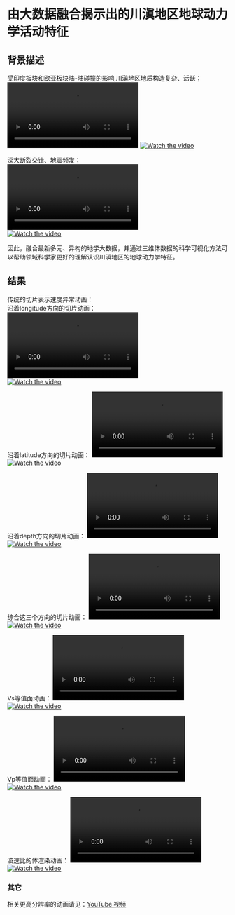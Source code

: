 # 由大数据融合揭示出的川滇地区地球动力学活动特征    

## 背景描述    
受印度板块和欧亚板块陆-陆碰撞的影响,川滇地区地质构造复杂、活跃；    
![Video](https://github.com/peixyhe/ChuanDian_CVM_vis/blob/main/mov/1ele.mp4) 
[![Watch the video](https://img.youtube.com/vi/s3rvWqUtOZg/0.jpg)](https://youtu.be/s3rvWqUtOZg)

深大断裂交错、地震频发；    
![Video](https://github.com/peixyhe/ChuanDian_CVM_vis/blob/main/mov/2faults.mp4)    
[![Watch the video](https://img.youtube.com/vi/QSehgiGvUxA/0.jpg)](https://youtu.be/QSehgiGvUxA)

因此，融合最新多元、异构的地学大数据，并通过三维体数据的科学可视化方法可以帮助领域科学家更好的理解认识川滇地区的地球动力学特征。    

## 结果
传统的切片表示速度异常动画：    
沿着longitude方向的切片动画：
![Video](https://github.com/peixyhe/ChuanDian_CVM_vis/blob/main/mov/3x_slice.mp4)    
[![Watch the video](https://img.youtube.com/vi/4GgQqMekiAo/0.jpg)](https://youtu.be/4GgQqMekiAo)

沿着latitude方向的切片动画：
![Video](https://github.com/peixyhe/ChuanDian_CVM_vis/blob/main/mov/3y_slice.mp4)    
[![Watch the video](https://img.youtube.com/vi/TvEkEtA6KrM/0.jpg)](https://youtu.be/TvEkEtA6KrM)

沿着depth方向的切片动画：
![Video](https://github.com/peixyhe/ChuanDian_CVM_vis/blob/main/mov/3z_slice.mp4)    
[![Watch the video](https://img.youtube.com/vi/EyWs3nrVk1U/0.jpg)](https://youtu.be/EyWs3nrVk1U)

综合这三个方向的切片动画：
![Video](https://github.com/peixyhe/ChuanDian_CVM_vis/blob/main/mov/3xyz_slice.mp4)    
[![Watch the video](https://img.youtube.com/vi/lbAZoiIc8Rc/0.jpg)](https://youtu.be/lbAZoiIc8Rc)

Vs等值面动画：
![Video](https://github.com/peixyhe/ChuanDian_CVM_vis/blob/main/mov/4vs_iso.mp4)    
[![Watch the video](https://img.youtube.com/vi/H6YS08an0uM/0.jpg)](https://youtu.be/H6YS08an0uM)

Vp等值面动画：
![Video](https://github.com/peixyhe/ChuanDian_CVM_vis/blob/main/mov/4vp_iso.mp4)    
[![Watch the video](https://img.youtube.com/vi/sRSRvRWi7gw/0.jpg)](https://youtu.be/sRSRvRWi7gw)

波速比的体渲染动画：
![Video](https://github.com/peixyhe/ChuanDian_CVM_vis/blob/main/mov/5volumeRendreing_vpPvs.mp4)    
[![Watch the video](https://img.youtube.com/vi/k8YrMKL6tOs/0.jpg)](https://youtu.be/k8YrMKL6tOs)

### 其它
相关更高分辨率的动画请见：[YouTube 视频](https://youtu.be/k8YrMKL6tOs)
